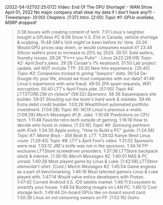 [2022-04-02T02:25:07Z] Video: End Of The GPU Shortage! - WAN Show April 01, 2022 
No major company shall steal my data if I don't have any!1!
-Timestamps-
[0:00] *Chapters.*
[1:37] *Intro.*
[2:00] *Topic #1: GPUs availabe, MSRP dropped!*
   > 3:38 Issues with creating content of tech.
   > 7:01 Linus's neighbor bought a GPUless PC
   > 8:06 Snow V.S. EVs in Canada, vehicle shortage & scalping.
   > 15:48 GM's Volt might've been before its' time.
   > 20:26 Would GPU prices stay down, or would companies exploit it?
   > 23:48 Silicon wafers price to increase to 25% by 2025.
   > 26:51: Sold wafers, foundry issues.
   > 28:26 "F*** you Putin" - Linus 2k22
[29:09] *Topic #2: April fool's jokes.*
   > 29:28 Corsair's 1% keyboard.
   > 31:50 Lab project update, will NOT include TTP.
   > 33:20 New hire experience.
[35:40] *Topic #3: Companies tricked to giving "lawyers" data.*
   > 39:54 De-Google-ify your life, should we trust companies with our data?
   > 41:46 Linus's experience with wire fraud.
   > 49:55 2FA spam requests, WiFi encryption.
   > 55:40 LTT's April Fools joke.
[57:00] *Topic #4: LTTSTORE.C*M on r/place*
[58:32] *Sponsors.*
   > 58:36 Squarespace site builder.
   > 59:07 *Shouting out the team's hard work & mistake.*
   > 59:46 Extra debit credit builder.
   > 1:03:26 Wealthfront automated portfolio investment.
[1:04:28] *Topic #5: NCIX Linus's previous e-mails.*
[1:09:28] *Merch Messages #1 ft. Jake.*
   > 1:10:06 Predictions on CPU tech.
   > 1:11:48 Favorite retro tech outside of gaming.
   > 1:16:16 How to decide who hosts in videos.
[1:23:16] *Topic #6: Samsung partners with iFixIt.*
   > 1:24:30 Apple policy, "How to Build a PC" guide.
[1:24:58] *Topic #7: Mome Boys - Still Beat ft. LTT.*
   > 1:29:02 Kanye West Linus cover.
[1:29:45] *Topic #8: LTT's April Fool's video.*
   > 1:31:02 Sponsors were real.
   > 1:33:12 JRE's knife was not in the sponsors.
   > 1:34:14 FP-exclusive LTTStore screwdriver preorders.
   > 1:37:36 LTTStore backpack stock & interest.
[1:39:16] *Merch Messages #2.*
   > 1:40:01 NAS & PC unraid.
   > 1:40:28 Most played game by Linus & Luke.
[1:42:58] *LTTStore elemental t-shirt.*
[Cont.] *Merch Messages #2.*
   > 1:45:54 Game engines as a part of benchmarking.
   > 1:46:18 Most talented gamers Linus & Luke played with.
   > 1:47:14 Would valve entice developers with Proton.
   > 1:47:42 Current Android V.S. iOS tablets market.
   > 1:48:11 Ecosystem to smartify your house.
   > 1:48:54 Booting images on LAN PC.
   > 1:49:12 Cool storage tech.
   > 1:49:44 On-board GPUs like on-board sound card.
   > 1:50:38 Linus on not censoring swears on FP.
[1:52:16] *Outro.*

